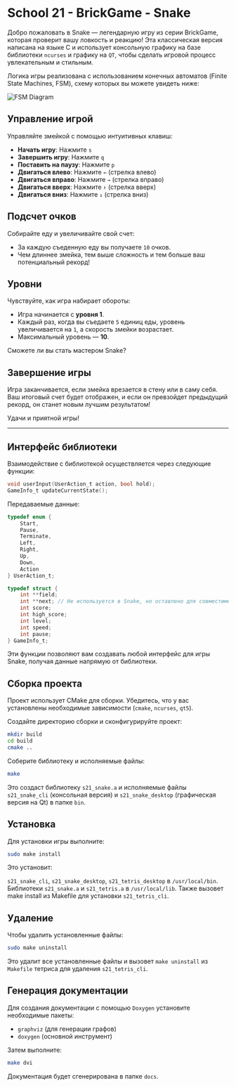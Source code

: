 # School 21 - BrickGame - Snake

Добро пожаловать в Snake — легендарную игру из серии BrickGame, которая проверит вашу ловкость и реакцию! Эта классическая версия написана на языке C и использует консольную графику на базе библиотеки `ncurses` и графику на `QT`, чтобы сделать игровой процесс увлекательным и стильным.

Логика игры реализована с использованием конечных автоматов (Finite State Machines, FSM), схему которых вы можете увидеть ниже:

![FSM Diagram](image/snake/fsm.png)

## Управление игрой

Управляйте змейкой с помощью интуитивных клавиш:

- **Начать игру**: Нажмите `s`  
- **Завершить игру**: Нажмите `q`  
- **Поставить на паузу**: Нажмите `p`  
- **Двигаться влево**: Нажмите `←` (стрелка влево)  
- **Двигаться вправо**: Нажмите `→` (стрелка вправо)  
- **Двигаться вверх**: Нажмите `↑` (стрелка вверх)  
- **Двигаться вниз**: Нажмите `↓` (стрелка вниз)  

## Подсчет очков

Собирайте еду и увеличивайте свой счет:

- За каждую съеденную еду вы получаете `10` очков.  
- Чем длиннее змейка, тем выше сложность и тем больше ваш потенциальный рекорд!

## Уровни

Чувствуйте, как игра набирает обороты:

- Игра начинается с **уровня 1**.  
- Каждый раз, когда вы съедаете `5` единиц еды, уровень увеличивается на `1`, а скорость змейки возрастает.  
- Максимальный уровень — **10**.  

Сможете ли вы стать мастером Snake?


## Завершение игры

Игра заканчивается, если змейка врезается в стену или в саму себя. Ваш итоговый счет будет отображен, и если он превзойдет предыдущий рекорд, он станет новым лучшим результатом!

Удачи и приятной игры!

---

## Интерфейс библиотеки

Взаимодействие с библиотекой осуществляется через следующие функции:

```c
void userInput(UserAction_t action, bool hold);
GameInfo_t updateCurrentState();
```

Передаваемые данные:
```c
typedef enum {
    Start,
    Pause,
    Terminate,
    Left,
    Right,
    Up,
    Down,
    Action
} UserAction_t;

typedef struct {
    int **field;
    int **next; // Не используется в Snake, но оставлено для совместимости
    int score;
    int high_score;
    int level;
    int speed;
    int pause;
} GameInfo_t;
```

Эти функции позволяют вам создавать любой интерфейс для игры Snake, получая данные напрямую от библиотеки.

## Сборка проекта
Проект использует CMake для сборки. Убедитесь, что у вас установлены необходимые зависимости (`cmake`, `ncurses`, `qt5`).

Создайте директорию сборки и сконфигурируйте проект:
```bash
mkdir build 
cd build 
cmake ..
```

Соберите библиотеку и исполняемые файлы:
```bash
make
```

Это создаст библиотеку `s21_snake.a` и исполняемые файлы `s21_snake_cli` (консольная версия) и `s21_snake_desktop` (графическая версия на Qt) в папке `bin`.

## Установка
Для установки игры выполните:
```bash
sudo make install
```

Это установит:

`s21_snake_cli`, `s21_snake_desktop`, `s21_tetris_desktop` в `/usr/local/bin`.
Библиотеки `s21_snake.a` и `s21_tetris.a` в `/usr/local/lib`.
Также вызовет make install из Makefile для установки `s21_tetris_cli`.

## Удаление
Чтобы удалить установленные файлы:
```bash
sudo make uninstall
```

Это удалит все установленные файлы и вызовет `make uninstall` из `Makefile` тетриса для удаления `s21_tetris_cli`.

## Генерация документации
Для создания документации с помощью `Doxygen` установите необходимые пакеты:
* `graphviz` (для генерации графов)
* `doxygen` (основной инструмент)

Затем выполните:
```bash
make dvi
```
Документация будет сгенерирована в папке `docs`.
